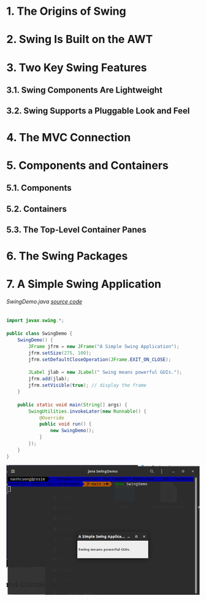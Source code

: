 # 1. The Origins of Swing
# 2. Swing Is Built on the AWT
# 3. Two Key Swing Features
## 3.1. Swing Components Are Lightweight
## 3.2. Swing Supports a Pluggable Look and Feel
# 4. The MVC Connection
# 5. Components and Containers
## 5.1. Components
## 5.2. Containers
## 5.3. The Top-Level Container Panes
# 6. The Swing Packages
# 7. A Simple Swing Application
###### SwingDemo.java _[source code](./SwingDemo.java)_
```java
import javax.swing.*;

public class SwingDemo {
    SwingDemo() {
        JFrame jfrm = new JFrame("A Simple Swing Application");
        jfrm.setSize(275, 100);
        jfrm.setDefaultCloseOperation(JFrame.EXIT_ON_CLOSE);

        JLabel jlab = new JLabel(" Swing means powerful GUIs.");
        jfrm.add(jlab);
        jfrm.setVisible(true); // display the frame
    }

    public static void main(String[] args) {
        SwingUtilities.invokeLater(new Runnable() {
            @Override
            public void run() {
                new SwingDemo();
            }
        });
    }
}
```
![](../images/138.png)

